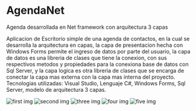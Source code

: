 # AgendaNet
Agenda desarrollada en Net framework con arquitectura 3 capas

Aplicacion de Escritorio simple de una agenda de contactos, en la cual se desarrolla la arquitectura en capas, la capa de presentacion hecha con Windows Forms
permite el ingreso de datos por parte del usuario, la capa de datos es una libreria de clases que tiene la conexion, con sus respectivos metodos y propiedades 
para la conexiona base de datos con Sql Server, y la capa logica es otra libreria de clases que se encarga de conectar la capa mas externa con la capa mas interna 
del proyecto.
Tecnologias utilizadas: Visual Studio, Lenguaje C#, Windows Forms, Sql Server, modelo de arquitectura 3 capas.

![first img](https://user-images.githubusercontent.com/102115164/159597134-f8c1368a-2127-4dca-83bf-51f84696de51.png)
![second img](https://user-images.githubusercontent.com/102115164/159597144-c4aca183-3da8-4e4f-8fec-f3c8404f32b9.png)
![three img](https://user-images.githubusercontent.com/102115164/159597156-99604b98-4090-482f-b289-b60d7f5ed255.png)
![four img](https://user-images.githubusercontent.com/102115164/159597171-92c01fef-c4d1-4f88-b0ba-e6307ec0486c.png)
![five img](https://user-images.githubusercontent.com/102115164/159597185-c5c1a417-b108-40be-b9c0-b697a403a4e4.png)





